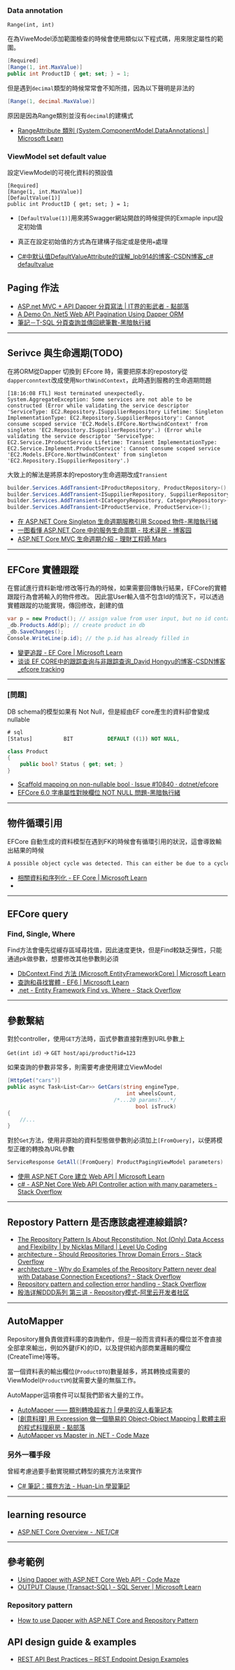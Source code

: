 

### Data annotation 

`Range(int, int)`

在為ViweModel添加範圍檢查的時候會使用類似以下程式碼，用來限定屬性的範圍。

``` C#
[Required]
[Range(1, int.MaxValue)]
public int ProductID { get; set; } = 1;
```

但是遇到`decimal`類型的時候常常會不知所措，因為以下聲明是非法的

```C#
[Range(1, decimal.MaxValue)]
```

原因是因為Range類別並沒有`decimal`的建構式

- [RangeAttribute 類別 (System.ComponentModel.DataAnnotations) | Microsoft Learn](https://learn.microsoft.com/zh-tw/dotnet/api/system.componentmodel.dataannotations.rangeattribute?view=net-7.0)

### ViewModel set default value

設定ViewModel的可視化資料的預設值

```
[Required]
[Range(1, int.MaxValue)]
[DefaultValue(1)]
public int ProductID { get; set; } = 1;
```

- `[DefaultValue(1)]`用來將Swagger網站開啟的時候提供的Exmaple input設定初始值
- 真正在設定初始值的方式為在建構子指定或是使用`=`處理

- [C#中默认值DefaultValueAttribute的误解_lpb914的博客-CSDN博客_c# defaultvalue](https://blog.csdn.net/lpb914/article/details/119751076)

## Paging 作法

- [ASP.net MVC + API Dapper 分頁寫法 | IT界的影武者 - 點部落](https://dotblogs.com.tw/bda605/2022/03/12/153046)
- [A Demo On .Net5 Web API Pagination Using Dapper ORM](https://www.learmoreseekmore.com/2021/08/demo-on-dotnet5-web-api-pagination-using-dapper-orm.html)
- [筆記－T-SQL 分頁查詢並傳回總筆數-黑暗執行緒](https://blog.darkthread.net/blog/tsql-paging-and-get-totalcount/)

---

## Serivce 與生命週期(TODO)

在將ORM從Dapper 切換到 EFcore 時，需要把原本的repostory從`dapperconntext`改成使用`NorthWindContext`，此時遇到服務的生命週期問題

```shell
[18:16:08 FTL] Host terminated unexpectedly.
System.AggregateException: Some services are not able to be constructed (Error while validating the service descriptor 'ServiceType: EC2.Repository.ISuppilierRepository Lifetime: Singleton ImplementationType: EC2.Repository.SuppilierRepository': Cannot consume scoped service 'EC2.Models.EFCore.NorthwindContext' from singleton 'EC2.Repository.ISuppilierRepository'.) (Error while validating the service descriptor 'ServiceType: EC2.Service.IProductService Lifetime: Transient ImplementationType: EC2.Service.Implement.ProductService': Cannot consume scoped service 'EC2.Models.EFCore.NorthwindContext' from singleton 'EC2.Repository.ISuppilierRepository'.)
```

大致上的解法是將原本的repostory生命週期改成`Transient`

```cs
builder.Services.AddTransient<IProductRepository, ProductRepository>();
builder.Services.AddTransient<ISuppilierRepository, SuppilierRepository>();
builder.Services.AddTransient<ICategoryRepository, CategoryRepository>();
builder.Services.AddTransient<IProductService, ProductService>();
```

- [在 ASP.NET Core Singleton 生命週期服務引用 Scoped 物件-黑暗執行緒](https://blog.darkthread.net/blog/aspnetcore-use-scoped-in-singleton/)
- [一图看懂 ASP.NET Core 中的服务生命周期 - 技术译民 - 博客园](https://www.cnblogs.com/ittranslator/p/asp-net-core-service-lifetimes-infographic.html)
- [ASP.NET Core MVC 生命週期介紹 - 理財工程師 Mars](https://blog.hungwin.com.tw/aspnet-core-mvc-lifecycle/)

---

## EFCore 實體跟蹤

在嘗試進行資料新增/修改等行為的時候，如果需要回傳執行結果，EFCore的實體跟蹤行為會將輸入的物件修改。
因此當User輸入值不包含Id的情況下，可以透過實體跟蹤的功能實現，傳回修改，創建的值

```cs
var p = new Product(); // assign value from user input, but no id contained
_db.Products.Add(p); // create product in db
_db.SaveChanges();
Console.WriteLine(p.id); // the p.id has already filled in
```


- [變更追蹤 - EF Core | Microsoft Learn](https://learn.microsoft.com/zh-tw/ef/core/change-tracking/#how-to-track-entities)
- [谈谈 EF CORE中的跟踪查询与非跟踪查询_David Hongyu的博客-CSDN博客_efcore tracking](https://blog.csdn.net/weixin_41372626/article/details/106266937)

---

### [問題]

DB schema的模型如果有 Not Null，但是經由EF core產生的資料卻會變成nullable

``` sql
# sql
[Status]          BIT           DEFAULT ((1)) NOT NULL,
```

```cs
class Product
{
    public bool? Status { get; set; }
}
```

- [Scaffold mapping on non-nullable bool · Issue #10840 · dotnet/efcore](https://github.com/dotnet/efcore/issues/10840)
- [EFCore 6.0 字串屬性對映欄位 NOT NULL 問題-黑暗執行緒](https://blog.darkthread.net/blog/efcore-6-nullable/)

---

## 物件循環引用

EFCore 自動生成的資料模型在遇到FK的時候會有循環引用的狀況，這會導致輸出結果的時候

``` txt
A possible object cycle was detected. This can either be due to a cycle or if the object depth is larger than the maximum allowed depth of 32. Consider using ReferenceHandler.Preserve on JsonSerializerOptions to support cycles. 
```

- [相關資料和序列化 - EF Core | Microsoft Learn](https://learn.microsoft.com/zh-tw/ef/core/querying/related-data/serialization)
- 
---

## EFCore query

### Find, Single, Where

Find方法會優先從緩存區域尋找值，因此速度更快，但是Find較缺乏彈性，只能通過pk做參數，想要修改其他參數則必須

- [DbContext.Find 方法 (Microsoft.EntityFrameworkCore) | Microsoft Learn](https://learn.microsoft.com/zh-tw/dotnet/api/microsoft.entityframeworkcore.dbcontext.find?view=efcore-6.0)
- [查詢和尋找實體 - EF6 | Microsoft Learn](https://learn.microsoft.com/zh-tw/ef/ef6/querying/#finding-an-entity-by-composite-primary-key)
- [.net - Entity Framework Find vs. Where - Stack Overflow](https://stackoverflow.com/questions/16966213/entity-framework-find-vs-where)

---

## 參數繫結

對於controller，使用`GET`方法時，函式參數直接對應到URL參數上

`Get(int id)` -> `GET host/api/product?id=123`

如果查詢的參數非常多，則需要考慮使用建立ViewModel

```cs
[HttpGet("cars")]
public async Task<List<Car>> GetCars(string engineType, 
                                      int wheelsCount, 
                                  /*...20 params?...*/
                                         bool isTruck)
{
    //...
}
```

對於`Get`方法，使用非原始的資料型態做參數則必須加上`[FromQuery]`，以便將模型正確的轉換為URL參數

```cs
ServiceResponse GetAll([FromQuery] ProductPagingViewModel parameters)
```

- [使用 ASP.NET Core 建立 Web API | Microsoft Learn](https://learn.microsoft.com/zh-tw/aspnet/core/web-api/?view=aspnetcore-7.0#binding-source-parameter-inference-1)
- [c# - ASP.Net Core Web API Controller action with many parameters - Stack Overflow](https://stackoverflow.com/questions/50899602/asp-net-core-web-api-controller-action-with-many-parameters)

---

## Repostory Pattern 是否應該處裡連線錯誤?


- [The Repository Pattern Is About Reconstitution, Not (Only) Data Access and Flexibility | by Nicklas Millard | Level Up Coding](https://levelup.gitconnected.com/the-repository-pattern-is-about-reconstitution-not-only-data-access-and-flexibility-b3986380a248)
- [architecture - Should Repositories Throw Domain Errors - Stack Overflow](https://stackoverflow.com/questions/66480794/should-repositories-throw-domain-errors)
- [architecture - Why do Examples of the Repository Pattern never deal with Database Connection Exceptions? - Stack Overflow](https://stackoverflow.com/questions/30112403/why-do-examples-of-the-repository-pattern-never-deal-with-database-connection-ex)
- [Repository pattern and collection error handling - Stack Overflow](https://stackoverflow.com/questions/13108564/repository-pattern-and-collection-error-handling)
- [殷浩详解DDD系列 第三讲 - Repository模式-阿里云开发者社区](https://developer.aliyun.com/article/758292)

---

## AutoMapper

Repository層負責做資料庫的查詢動作，但是一般而言資料表的欄位並不會直接全部拿來輸出，例如外鍵(FK)的ID，以及提供給內部商業邏輯的欄位(CreateTime)等等。

當一個資料表的輸出欄位(`ProductDTO`)數量越多，將其轉換成需要的ViewModel(`ProductVM`)就需要大量的無腦工作。

AutoMapper這項套件可以幫我們節省大量的工作。

- [AutoMapper —— 類別轉換超省力 | 伊果的沒人看筆記本](https://igouist.github.io/post/2020/07/automapper/)
- [[創意料理] 用 Expression 做一個簡易的 Object-Object Mapping | 軟體主廚的程式料理廚房 - 點部落](https://dotblogs.com.tw/supershowwei/2020/06/15/144053)
- [AutoMapper vs Mapster in .NET - Code Maze](https://code-maze.com/automapper-vs-mapster-dotnet/)


### 另外一種手段

曾經考慮過要手動實現顯式轉型的擴充方法來實作

- [C# 筆記：擴充方法 - Huan-Lin 學習筆記](https://www.huanlintalk.com/2009/01/csharp-3-extension-methods.html)

---

## learning resource

- [ASP.NET Core Overview - .NET/C#](https://baldur.gitbook.io/net-c/)

---

## 參考範例

- [Using Dapper with ASP.NET Core Web API - Code Maze](https://code-maze.com/using-dapper-with-asp-net-core-web-api/)
- [OUTPUT Clause (Transact-SQL) - SQL Server | Microsoft Learn](https://learn.microsoft.com/en-us/sql/t-sql/queries/output-clause-transact-sql?view=sql-server-ver16)


### Repository pattern

- [How to use Dapper with ASP.NET Core and Repository Pattern](https://blog.christian-schou.dk/how-to-use-dapper-with-asp-net-core/)

## API design guide & examples

- [REST API Best Practices – REST Endpoint Design Examples](https://www.freecodecamp.org/news/rest-api-best-practices-rest-endpoint-design-examples/)